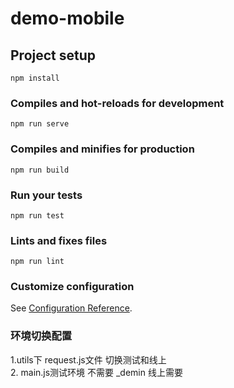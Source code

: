 # demo-mobile

## Project setup

```
npm install
```

### Compiles and hot-reloads for development

```
npm run serve
```

### Compiles and minifies for production

```
npm run build
```

### Run your tests

```
npm run test
```

### Lints and fixes files

```
npm run lint
```

### Customize configuration

See [Configuration Reference](https://cli.vuejs.org/config/).

### 环境切换配置

1.utils下 request.js文件 切换测试和线上    
2. main.js测试环境 不需要 _demin  线上需要
